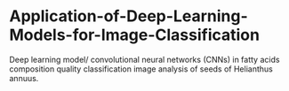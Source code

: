 # Application-of-Deep-Learning-Models-for-Image-Classification
Deep learning model/ convolutional neural networks (CNNs) in fatty acids composition quality classification image analysis of seeds of Helianthus annuus.
